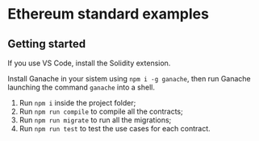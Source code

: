# Ethereum standard examples

## Getting started
If you use VS Code, install the Solidity extension.

Install Ganache in your sistem using `npm i -g ganache`, then run Ganache launching the command `ganache` into a shell.

1. Run `npm i` inside the project folder;
2. Run `npm run compile` to compile all the contracts;
3. Run `npm run migrate` to run all the migrations;
4. Run `npm run test` to test the use cases for each contract.
